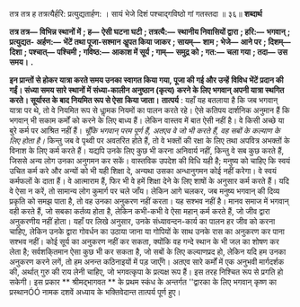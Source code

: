  

तत्र तत्र ह तत्रत्यैर्हरि: प्रत्युद्यतार्हण: । सायं भेजे दिशं पश्चाद्गविष्ठो गां गतस्तदा ॥ ३६॥ **शब्दार्थ** 

**तत्र तत्र—** **विभिन्न स्थानों में** **; ह—** **ऐसी घटना घटी** **; तत्रत्यै:—** **स्थानीय निवासियों द्वारा** **; हरि:—** **भगवान्** **; प्रत्युद्यत-** **अर्हण:—** **भेंटें तथा पूजा-सश्मान अॢपत किया जाकर** **; सायम्—** **शाम** **; भेजे—** **आने पर** **; दिशम्—** **दिशा** **; पश्चात्—** **पश्चिमी** **; गविष्ठ:—** **आकाश में सूर्य** **; गाम्—** **समुद्र को** **; गत:—** **चला गया** **; तदा—** **उस समय।** **.** 

**इन प्रान्तों से होकर यात्रा करते समय उनका स्वागत किया गया, पूजा की गई और उन्हें** **विविध भेंटें प्रदान की गईं। संध्या समय सारे स्थानों में संध्या-कालीन अनुष्ठान (कृत्य)** **करने के लिए भगवान् अपनी यात्रा स्थगित करते। सूर्यास्त के बाद नियमित रूप से ऐसा** **किया जाता।** **तात्पर्य** : यहाँ यह बतलाया है कि जब भगवान् यात्रा पर थे, तो वे नियमित रूप से धाॢमक नियमों का पालन करते रहे। ऐसे कतिपय दार्शनिक अनुमान हैं कि भगवान् भी सकाम कर्मों को करने के लिए बाध्य हैं। लेकिन वास्तव में बात ऐसी नहीं है। वे किसी अच्छे या बुरे कर्म पर आश्रित नहीं हैं। *चूँकि भगवान् परम पूर्ण हैं, अतएव वे जो भी करते हैं, वह सबों के कल्याण के* *लिए होता है।* किन्तु जब वे पृथ्वी पर अवतरित होते हैं, तो वे भक्तों की रक्षा के लिए तथा अपवित्र अभक्तों के विनाश के लिए कर्म करते हैं। यद्यपि उनके लिए कुछ भी करना अनिवार्य नहीं, किन्तु वे सब कुछ करते हैं, जिससे अन्य लोग उनका अनुगमन कर सकें। वास्तविक उपदेश की विधि यही है; मनुष्य को चाहिए कि स्वयं उचित कर्म करे और अन्यों को भी यही शिक्षा दे, अन्यथा उसका अन्धानुगमन कोई नहीं करेगा। वे स्वयं कर्मफलों के दाता हैं। वे आत्माराम हैं, फिर भी वे हमें शिक्षा देने के लिए शाषों के अनुसार कर्म करते हैं। यदि वे ऐसा न करें, तो सामान्य लोग कुमार्ग पर चले जाँय। लेकिन आगे चलकर, जब मनुष्य भगवान् की दिव्य प्रकृति को समझ पाता है, तो वह उनका अनुकरण नहीं करता। यह सश्भव नहीं है। मानव समाज में भगवान् वही करते हैं, जो सबका कर्तव्य होता है, लेकिन कभी-कभी वे ऐसा महान् कर्म करते हैं, जो जीव द्वारा अनुकरणीय नहीं होता। यहाँ पर लिखे अनुसार, उनके संध्यावन्दन-कार्य का पालन हर जीव को करना चाहिए, लेकिन उनके द्वारा गोवर्धन का उठाया जाना या गोपियों के साथ उनके रास का अनुकरण कर पाना सश्भव नहीं। कोई सूर्य का अनुकरण नहीं कर सकता, क्योंकि वह गन्दे स्थान के भी जल का शोषण कर लेता है; सर्वशकि्तमान ऐसा कुछ भी कर सकता है, जो सबों के लिए कल्याणप्रद हो, लेकिन यदि हम उनका अनुकरण करने लगें, तो हम अनन्त कठिनाइयों में पड़ जाएँगे। अतएव सारे कर्मों में एक अनुभवी मार्गदर्शक की, अर्थात् गुरु की राय लेनी चाहिए, जो भगवत्कृपा के प्रत्यक्ष रूप हैं। इस तरह निश्चित रूप से प्रगति हो सकेगी। इस प्रकार ** श्रीमद्भागवत ** के प्रथम स्कंध के अन्तर्गत ''द्वारका के लिए भगवान् कृष्ण का प्रस्थानÓÓ नामक दशवें अध्याय के भक्तिवेदान्त तात्पर्य पूर्ण हुए। 